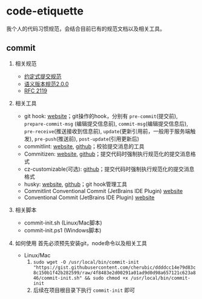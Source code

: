 # code-etiquette

我个人的代码习惯规范，会结合目前已有的规范文档以及相关工具。

## commit

1. 相关规范
    - [约定式提交规范](https://www.conventionalcommits.org/zh-hans/v1.0.0/#%e7%ba%a6%e5%ae%9a%e5%bc%8f%e6%8f%90%e4%ba%a4%e8%a7%84%e8%8c%83)
    - [语义版本规范2.0.0](https://semver.org/lang/zh-CN/)
    - [RFC 2119](https://www.ietf.org/rfc/rfc2119.txt)

2. 相关工具
    - git hook: [website](https://git-scm.com/book/zh/v2/%E8%87%AA%E5%AE%9A%E4%B9%89-Git-Git-%E9%92%A9%E5%AD%90)；git操作的hook，分别有 `pre-commit`(提交前), `prepare-commit-msg`  (编辑提交信息前), `commit-msg`(编辑提交信息后), `pre-receive`(推送接收到信息前), `update`(更新引用前，一般用于服务端触发), `pre-push`(推送前), `post-update`(引用更新后)
    - commitlint: [website](https://commitlint.js.org/#/), [github](https://github.com/conventional-changelog/commitlint)；校验提交消息的工具
    - Commitizen: [website](http://commitizen.github.io/cz-cli/), [github](http://commitizen.github.io/cz-cli/)；提交代码时强制执行规范化的提交消息格式
    - cz-customizable(可选): [github](https://github.com/leoforfree/cz-customizable)；提交代码时强制执行规范化的提交消息格式
    - husky: [website](https://typicode.github.io/husky/#/), [github](https://github.com/typicode/husky)；git hook管理工具
    - Commitlint Conventional Commit (JetBrains IDE Plugin) [website](https://plugins.jetbrains.com/plugin/13389-conventional-commit)
    - Conventional Commit (JetBrains IDE Plugin) [website](https://plugins.jetbrains.com/plugin/14046-commitlint-conventional-commit)

3. 相关脚本
    - commit-init.sh (Linux/Mac脚本)
    - commit-init.ps1 (Windows脚本)

4. 如何使用
    首先必须预先安装git，node命令以及相关工具

    - Linux/Mac
        1. `sudo wget -O /usr/local/bin/commit-init "https://gist.githubusercontent.com/cherubic/ddddcc14e79d83c8c150b1f42b282599/raw/4f8483e2d00291a01ad9d0d98a657121c623a846/commit-init.sh" && sudo chmod +x /usr/local/bin/commit-init`
        2. 后续在项目根目录下执行 `commit-init` 即可
